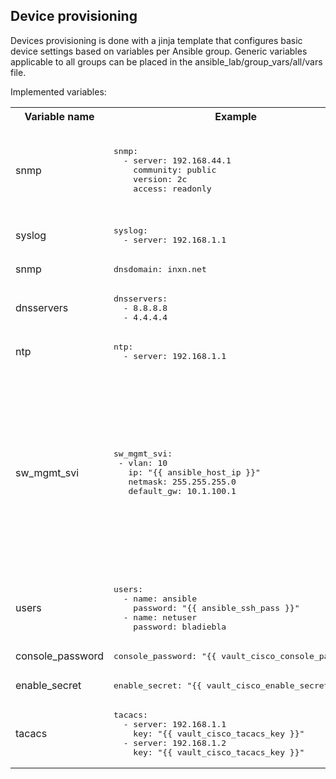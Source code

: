 Device provisioning
-------------------

Devices provisioning is done with a jinja template that configures basic device settings based on variables per Ansible group.
Generic variables applicable to all groups can be placed in the ansible_lab/group_vars/all/vars file. 


Implemented variables:
<table>
<th>Variable name</th><th>Example</th><th>Description</th>
<tr><td>snmp<td><pre>snmp:
  - server: 192.168.44.1
    community: public
    version: 2c
    access: readonly
</pre><td>SNMP servers and communities. Access can be readonly/readwrite. When ommited access will be readwrite</tr>

<tr><td>syslog<td><pre>syslog:
  - server: 192.168.1.1
</pre><td>Syslog servers</tr>

<tr><td>snmp<td><pre>dnsdomain: inxn.net
</pre><td>DNS domain name</tr>

<tr><td>dnsservers<td><pre>dnsservers:
  - 8.8.8.8
  - 4.4.4.4
</pre><td>DNS lookup servers</tr>

<tr><td>ntp<td><pre>ntp:
  - server: 192.168.1.1
</pre><td>NTP servers</tr>

<tr><td>sw_mgmt_svi<td><pre>sw_mgmt_svi:
 - vlan: 10
   ip: "{{ ansible_host_ip }}"
   netmask: 255.255.255.0
   default_gw: 10.1.100.1
</pre><td>SVI for switch management. Generates a vlan interface (SVI) for inband management. It will add a default gateway and set source-interfaces for various protocol. (A bit shaky, since this interface needs to be present any way to access the device in the lab.)</tr>

<tr><td>users<td><pre>users:
  - name: ansible
    password: "{{ ansible_ssh_pass }}"
  - name: netuser
    password: bladiebla
</pre><td>Device user authentication</tr>

<tr><td>console_password<td><pre>
console_password: "{{ vault_cisco_console_pass }}"
</pre><td>Serial console password</tr>

<tr><td>enable_secret<td><pre>enable_secret: "{{ vault_cisco_enable_secret }}"
</pre><td>Cisco enable secret</tr>

<tr><td>tacacs<td><pre>tacacs:
  - server: 192.168.1.1
    key: "{{ vault_cisco_tacacs_key }}"
  - server: 192.168.1.2
    key: "{{ vault_cisco_tacacs_key }}"
</pre><td>Tacacs authentication settings</tr>

</table>

